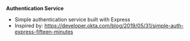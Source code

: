 **Authentication Service**

- Simple authentication service built with Express
- Inspired by: https://developer.okta.com/blog/2019/05/31/simple-auth-express-fifteen-minutes